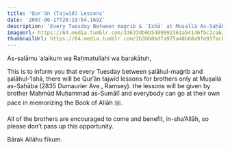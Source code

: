 ```yaml
---
title: 'Qurʾān (Tajwīd) Lessons'
date: '2007-06-17T20:19:54.169Z'
description: 'Every Tuesday Between maġrib & ʿIshāʾ at Muṣallá As-Ṣaḥāba'
imageUrl: https://64.media.tumblr.com/33633db6b5489592361a54146fbc1ca6/tumblr_mv93pr1XrR1qjvixco1_500.png
thumbnailUrl: https://64.media.tumblr.com/2b3bb0bdfa975a48b68a9fe937ac8ece/tumblr_mv3ze985iQ1rrfowao1_500.jpg
---
```


As-salāmu ʿalaikum wa Raḥmatullahi wa barakātuh,

This is to inform you that every Tuesday between ṣalāhul-maġrib and ṣalāhul-‘Ishā, there will be Qurʾān tajwīd lessons for brothers only at Muṣallá as-Ṣaḥāba (2835 Dumaurier Ave., Ramsey). the lessons will be given by brother Maḥmūd Muḥammad as-Sumālī and everybody can go at their own pace in memorizing the Book of Allāh ﷺ.

All of the brothers are encouraged to come and benefit, in-sha’Allāh, so please don’t pass up this opportunity.

Bārak Allāhu fīkum.
